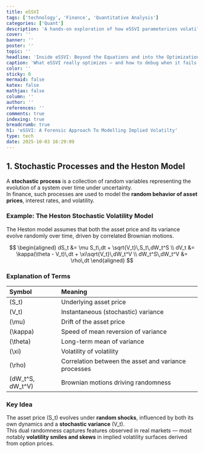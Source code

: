 ```yaml
---
title: eSSVI
tags: ['technology', 'Finance', 'Quantitative Analysis']
categories: ['Quant']
description: 'A hands-on exploration of how eSSVI parameterizes volatility, what happens inside its optimization loop, and what each failure mode actually reveals about your data'
cover: ''
banner: ''
poster: ''
topic: ''
headline: 'Inside eSSVI: Beyond the Equations and into the Optimization Problem'
caption: 'What eSSVI really optimizes — and how to debug when it fails.'
color: ''
sticky: 0
mermaid: false
katex: false
mathjax: false
column: ''
author: ''
references: ''
comments: true
indexing: true
breadcrumb: true
h1: 'eSSVI: A Forensic Approach To Modelling Implied Volatilty'
type: tech
date: 2025-10-03 16:29:09
---
```

## 1. Stochastic Processes and the Heston Model

A **stochastic process** is a collection of random variables representing the evolution of a system over time under uncertainty.  
In finance, such processes are used to model the **random behavior of asset prices**, interest rates, and volatility.

### Example: The Heston Stochastic Volatility Model

The Heston model assumes that both the asset price and its variance evolve randomly over time, driven by correlated Brownian motions.

$$
\begin{aligned}
dS_t &= \mu S_t\,dt + \sqrt{V_t}\,S_t\,dW_t^S \\
dV_t &= \kappa(\theta - V_t)\,dt + \xi\sqrt{V_t}\,dW_t^V \\
dW_t^S\,dW_t^V &= \rho\,dt
\end{aligned}
$$

### Explanation of Terms

| Symbol | Meaning |
|:--------|:--------|
| \(S_t\) | Underlying asset price |
| \(V_t\) | Instantaneous (stochastic) variance |
| \(\mu\) | Drift of the asset price |
| \(\kappa\) | Speed of mean reversion of variance |
| \(\theta\) | Long-term mean of variance |
| \(\xi\) | Volatility of volatility |
| \(\rho\) | Correlation between the asset and variance processes |
| \(dW_t^S, dW_t^V\) | Brownian motions driving randomness |

### Key Idea

The asset price \(S_t\) evolves under **random shocks**, influenced by both its own dynamics and a **stochastic variance** \(V_t\).  
This dual randomness captures features observed in real markets — most notably **volatility smiles and skews** in implied volatility surfaces derived from option prices.





